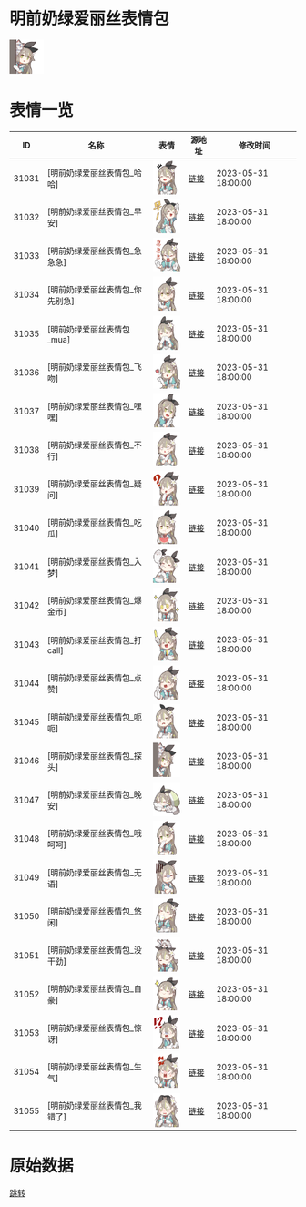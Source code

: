 # 明前奶绿爱丽丝表情包

<img src="./cover.png" height="60" alt="cover" />

# 表情一览

|ID|名称|表情|源地址|修改时间|
|----|----|----|----|----|
|31031|[明前奶绿爱丽丝表情包_哈哈]|<img src="./pic/031031_%5B明前奶绿爱丽丝表情包_哈哈%5D.png" height="60" alt="哈哈"/>|[链接](https://i0.hdslb.com/bfs/garb/96ac2873fd7ca0c4b6e23fae8c84b1c64be23b08.png)|2023-05-31 18:00:00|
|31032|[明前奶绿爱丽丝表情包_早安]|<img src="./pic/031032_%5B明前奶绿爱丽丝表情包_早安%5D.png" height="60" alt="早安"/>|[链接](https://i0.hdslb.com/bfs/garb/2e6189926633bbf0c30f997bf8da8a56410fa009.png)|2023-05-31 18:00:00|
|31033|[明前奶绿爱丽丝表情包_急急急]|<img src="./pic/031033_%5B明前奶绿爱丽丝表情包_急急急%5D.png" height="60" alt="急急急"/>|[链接](https://i0.hdslb.com/bfs/garb/2e9814c74e0fe148a5b199f94910126a1764c8aa.png)|2023-05-31 18:00:00|
|31034|[明前奶绿爱丽丝表情包_你先别急]|<img src="./pic/031034_%5B明前奶绿爱丽丝表情包_你先别急%5D.png" height="60" alt="你先别急"/>|[链接](https://i0.hdslb.com/bfs/garb/9263b88abea92b33c3ffa979a8b6ae804753f3f0.png)|2023-05-31 18:00:00|
|31035|[明前奶绿爱丽丝表情包_mua]|<img src="./pic/031035_%5B明前奶绿爱丽丝表情包_mua%5D.png" height="60" alt="mua"/>|[链接](https://i0.hdslb.com/bfs/garb/763a6e6b160856d2824745a86e2516a8f8945bbb.png)|2023-05-31 18:00:00|
|31036|[明前奶绿爱丽丝表情包_飞吻]|<img src="./pic/031036_%5B明前奶绿爱丽丝表情包_飞吻%5D.png" height="60" alt="飞吻"/>|[链接](https://i0.hdslb.com/bfs/garb/30c95294e65d86e47404ef6825d4c7cdffe073ea.png)|2023-05-31 18:00:00|
|31037|[明前奶绿爱丽丝表情包_嘿嘿]|<img src="./pic/031037_%5B明前奶绿爱丽丝表情包_嘿嘿%5D.png" height="60" alt="嘿嘿"/>|[链接](https://i0.hdslb.com/bfs/garb/28ff6973916da3af21ad507678d24c1ebc4135a1.png)|2023-05-31 18:00:00|
|31038|[明前奶绿爱丽丝表情包_不行]|<img src="./pic/031038_%5B明前奶绿爱丽丝表情包_不行%5D.png" height="60" alt="不行"/>|[链接](https://i0.hdslb.com/bfs/garb/04bbbc6d96f0c09a3b735751a3dad5241ad1ac9c.png)|2023-05-31 18:00:00|
|31039|[明前奶绿爱丽丝表情包_疑问]|<img src="./pic/031039_%5B明前奶绿爱丽丝表情包_疑问%5D.png" height="60" alt="疑问"/>|[链接](https://i0.hdslb.com/bfs/garb/6e188b4ad30fe85d9ce0086387f9c738e956dbc0.png)|2023-05-31 18:00:00|
|31040|[明前奶绿爱丽丝表情包_吃瓜]|<img src="./pic/031040_%5B明前奶绿爱丽丝表情包_吃瓜%5D.png" height="60" alt="吃瓜"/>|[链接](https://i0.hdslb.com/bfs/garb/a4855fa433488b288a05d4fd7a1a40145a65641f.png)|2023-05-31 18:00:00|
|31041|[明前奶绿爱丽丝表情包_入梦]|<img src="./pic/031041_%5B明前奶绿爱丽丝表情包_入梦%5D.png" height="60" alt="入梦"/>|[链接](https://i0.hdslb.com/bfs/garb/6d4b06327c0668c72743414d0a0df0d0f8f0c793.png)|2023-05-31 18:00:00|
|31042|[明前奶绿爱丽丝表情包_爆金币]|<img src="./pic/031042_%5B明前奶绿爱丽丝表情包_爆金币%5D.png" height="60" alt="爆金币"/>|[链接](https://i0.hdslb.com/bfs/garb/17e03b5924a7c237f4cebb45c728fdfe78d1ae92.png)|2023-05-31 18:00:00|
|31043|[明前奶绿爱丽丝表情包_打call]|<img src="./pic/031043_%5B明前奶绿爱丽丝表情包_打call%5D.png" height="60" alt="打call"/>|[链接](https://i0.hdslb.com/bfs/garb/89d083029d3af1e33ad68728c403fdc4fbb87ea1.png)|2023-05-31 18:00:00|
|31044|[明前奶绿爱丽丝表情包_点赞]|<img src="./pic/031044_%5B明前奶绿爱丽丝表情包_点赞%5D.png" height="60" alt="点赞"/>|[链接](https://i0.hdslb.com/bfs/garb/7be2e5b84247caa9c2faee8b9d44f5e0c79b5a93.png)|2023-05-31 18:00:00|
|31045|[明前奶绿爱丽丝表情包_呃呃]|<img src="./pic/031045_%5B明前奶绿爱丽丝表情包_呃呃%5D.png" height="60" alt="呃呃"/>|[链接](https://i0.hdslb.com/bfs/garb/46ad5ff9986f9508215f04078e5e702b0971ccda.png)|2023-05-31 18:00:00|
|31046|[明前奶绿爱丽丝表情包_探头]|<img src="./pic/031046_%5B明前奶绿爱丽丝表情包_探头%5D.png" height="60" alt="探头"/>|[链接](https://i0.hdslb.com/bfs/garb/384f98f86d167fa3361a4fbecc74be09cab4e1d6.png)|2023-05-31 18:00:00|
|31047|[明前奶绿爱丽丝表情包_晚安]|<img src="./pic/031047_%5B明前奶绿爱丽丝表情包_晚安%5D.png" height="60" alt="晚安"/>|[链接](https://i0.hdslb.com/bfs/garb/11207473de7cbb1fe029a8257d7e2784bf862145.png)|2023-05-31 18:00:00|
|31048|[明前奶绿爱丽丝表情包_哦呵呵]|<img src="./pic/031048_%5B明前奶绿爱丽丝表情包_哦呵呵%5D.png" height="60" alt="哦呵呵"/>|[链接](https://i0.hdslb.com/bfs/garb/9553d8f92d2dfa76d55e09dd8296dc00fb3bd291.png)|2023-05-31 18:00:00|
|31049|[明前奶绿爱丽丝表情包_无语]|<img src="./pic/031049_%5B明前奶绿爱丽丝表情包_无语%5D.png" height="60" alt="无语"/>|[链接](https://i0.hdslb.com/bfs/garb/b4b65a629f4ba4203ba112b33ae1bcae04a2dc3a.png)|2023-05-31 18:00:00|
|31050|[明前奶绿爱丽丝表情包_悠闲]|<img src="./pic/031050_%5B明前奶绿爱丽丝表情包_悠闲%5D.png" height="60" alt="悠闲"/>|[链接](https://i0.hdslb.com/bfs/garb/054ef9f4d7f0801b702219641c7bdadca659bbef.png)|2023-05-31 18:00:00|
|31051|[明前奶绿爱丽丝表情包_没干劲]|<img src="./pic/031051_%5B明前奶绿爱丽丝表情包_没干劲%5D.png" height="60" alt="没干劲"/>|[链接](https://i0.hdslb.com/bfs/garb/576fce58dd95a4d6ffb6ac5f654e1fbe0988929c.png)|2023-05-31 18:00:00|
|31052|[明前奶绿爱丽丝表情包_自豪]|<img src="./pic/031052_%5B明前奶绿爱丽丝表情包_自豪%5D.png" height="60" alt="自豪"/>|[链接](https://i0.hdslb.com/bfs/garb/e8ff0976e5b143a494897240711d22fd5159f17d.png)|2023-05-31 18:00:00|
|31053|[明前奶绿爱丽丝表情包_惊讶]|<img src="./pic/031053_%5B明前奶绿爱丽丝表情包_惊讶%5D.png" height="60" alt="惊讶"/>|[链接](https://i0.hdslb.com/bfs/garb/f2ba6ffde3fdf5b1d4c038730654ded1c1cb6de7.png)|2023-05-31 18:00:00|
|31054|[明前奶绿爱丽丝表情包_生气]|<img src="./pic/031054_%5B明前奶绿爱丽丝表情包_生气%5D.png" height="60" alt="生气"/>|[链接](https://i0.hdslb.com/bfs/garb/cbe24b0f7c2caee68a9a3b7c65c24326bb4d9a1e.png)|2023-05-31 18:00:00|
|31055|[明前奶绿爱丽丝表情包_我错了]|<img src="./pic/031055_%5B明前奶绿爱丽丝表情包_我错了%5D.png" height="60" alt="我错了"/>|[链接](https://i0.hdslb.com/bfs/garb/930d3b24b5183668b86e8dc8e68c00f3b9b59385.png)|2023-05-31 18:00:00|

# 原始数据

[跳转](./raw.json)

